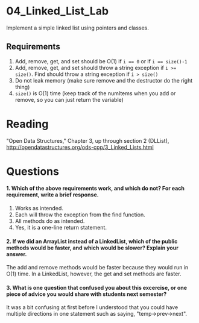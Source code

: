 04_Linked_List_Lab
==================

Implement a simple linked list using pointers and classes.

Requirements
------------

1. Add, remove, get, and set should be O(1) if `i == 0` or if `i == size()-1`
2. Add, remove, get, and set should throw a string exception if `i >= size()`. Find should throw a string exception if `i > size()`
3. Do not leak memory (make sure remove and the destructor do the right thing)
4. `size()` is O(1) time (keep track of the numItems when you add or remove, so you can just return the variable)

Reading
=======
"Open Data Structures," Chapter 3, up through section 2 (DLList), http://opendatastructures.org/ods-cpp/3_Linked_Lists.html

Questions
=========

#### 1. Which of the above requirements work, and which do not? For each requirement, write a brief response.

1. Works as intended.
2. Each will throw the exception from the find function.
3. All methods do as intended.
4. Yes, it is a one-line return statement.

#### 2. If we did an ArrayList instead of a LinkedList, which of the public methods would be faster, and which would be slower? Explain your answer.

The add and remove methods would be faster because they would run in O(1) time.  In a LinkedList, however, the get and set methods are faster.  

#### 3. What is one question that confused you about this excercise, or one piece of advice you would share with students next semester?

It was a bit confusing at first before I understood that you could have multiple directions in one statement such as saying, "temp->prev->next".
